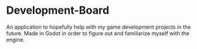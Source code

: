 # Development-Board
An application to hopefully help with my game development projects in the future. Made in Godot in order to figure out and familiarize myself with the engine.
